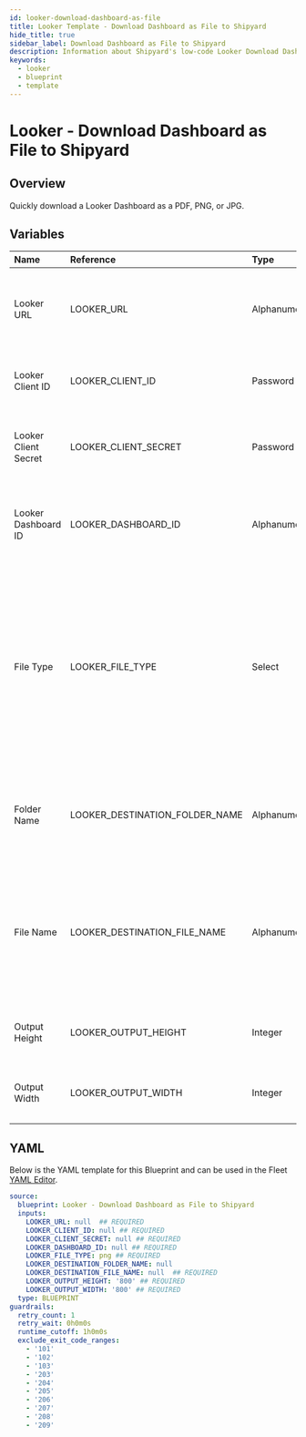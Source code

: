 ```yaml
---
id: looker-download-dashboard-as-file
title: Looker Template - Download Dashboard as File to Shipyard
hide_title: true
sidebar_label: Download Dashboard as File to Shipyard
description: Information about Shipyard's low-code Looker Download Dashboard as File to Shipyard blueprint. Quickly download a Looker Dashboard as a  PDF, PNG, or JPG. 
keywords:
  - looker
  - blueprint
  - template
---
```


# Looker - Download Dashboard as File to Shipyard

## Overview

Quickly download a Looker Dashboard as a  PDF, PNG, or JPG.


## Variables

| Name | Reference | Type | Required | Default | Options | Description             |
|:-----|:----------|:-----|:---------|:--------|:--------|:------------------------|
| Looker URL | LOOKER_URL | Alphanumeric | :white_check_mark: | - | - | The base URL of your organization's looker instance. Include https:// |
| Looker Client ID | LOOKER_CLIENT_ID | Password | :white_check_mark: | - | - | The Client ID generated from Looker for API access |
| Looker Client Secret | LOOKER_CLIENT_SECRET | Password | :white_check_mark: | - | - | The secret key generated from Looker for API access |
| Looker Dashboard ID | LOOKER_DASHBOARD_ID | Alphanumeric | :white_check_mark: | - | - | The identifier for the specific Dashboard you are intending to download |
| File Type | LOOKER_FILE_TYPE | Select | :white_check_mark: | `png` | PDF (.pdf): `pdf`<br></br><br></br>PNG (.png): `png`<br></br><br></br>JPG (.jpg): `jpg`<br></br><br></br> | The type of file that will be generated from the Dashboard. |
| Folder Name | LOOKER_DESTINATION_FOLDER_NAME | Alphanumeric | :heavy_minus_sign: | - | - | Folder where the file will be created. Leave blank to store in the current working directory |
| File Name | LOOKER_DESTINATION_FILE_NAME | Alphanumeric | :white_check_mark: | - | - | File name that will be created for the Look being downloaded. Include the extension and ensure that it matches the selected File Type. |
| Output Height | LOOKER_OUTPUT_HEIGHT | Integer | :white_check_mark: | `"800"` | - | The size (in pixels) for the height of the downloaded dashboard |
| Output Width | LOOKER_OUTPUT_WIDTH | Integer | :white_check_mark: | `"800"` | - | The size (in pixels) for the width of the downloaded dashboard |




## YAML

Below is the YAML template for this Blueprint and can be used in the
Fleet [YAML Editor](../../reference/fleets/yaml-editor.md).

```yaml
source:
  blueprint: Looker - Download Dashboard as File to Shipyard
  inputs:
    LOOKER_URL: null  ## REQUIRED
    LOOKER_CLIENT_ID: null ## REQUIRED
    LOOKER_CLIENT_SECRET: null ## REQUIRED
    LOOKER_DASHBOARD_ID: null ## REQUIRED
    LOOKER_FILE_TYPE: png ## REQUIRED
    LOOKER_DESTINATION_FOLDER_NAME: null
    LOOKER_DESTINATION_FILE_NAME: null  ## REQUIRED
    LOOKER_OUTPUT_HEIGHT: '800' ## REQUIRED
    LOOKER_OUTPUT_WIDTH: '800' ## REQUIRED
  type: BLUEPRINT
guardrails:
  retry_count: 1
  retry_wait: 0h0m0s
  runtime_cutoff: 1h0m0s
  exclude_exit_code_ranges:
    - '101'
    - '102'
    - '103'
    - '203'
    - '204'
    - '205'
    - '206'
    - '207'
    - '208'
    - '209'
 ```


